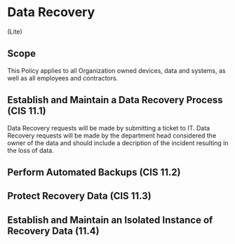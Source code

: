 # Data Recovery
(Lite)
## Scope
This Policy applies to all Organization owned devices, data and systems, as well as all employees and contractors.
## Establish and Maintain a Data Recovery Process (CIS 11.1)
Data Recovery requests will be made by submitting a ticket to IT. Data Recovery requests will be made by the department head considered the owner of the data and should include a decription of the incident resulting in the loss of data.
## Perform Automated Backups (CIS 11.2)


## Protect Recovery Data (CIS 11.3)

## Establish and Maintain an Isolated Instance of Recovery Data (11.4)